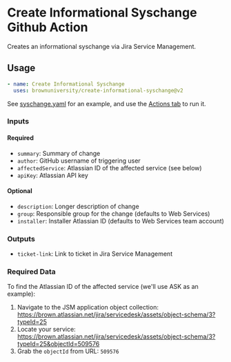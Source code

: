 # Create Informational Syschange Github Action

Creates an informational syschange via Jira Service Management.

## Usage

```yaml
- name: Create Informational Syschange
  uses: brownuniversity/create-informational-syschange@v2
```

See [syschange.yaml](.github/workflows/syschange.yaml) for an example, and use the [Actions tab](https://github.com/BrownUniversity/create-informational-syschange/actions/workflows/syschange.yaml) to run it.

### Inputs

#### Required

- `summary`: Summary of change
- `author`: GitHub username of triggering user
- `affectedService`: Atlassian ID of the affected service (see below)
- `apiKey`: Atlassian API key

#### Optional

- `description`: Longer description of change
- `group`: Responsible group for the change (defaults to Web Services)
- `installer`: Installer Atlassian ID (defaults to Web Services team account)

### Outputs

- `ticket-link`: Link to ticket in Jira Service Management

### Required Data

To find the Atlassian ID of the affected service (we'll use ASK as an example):

1. Navigate to the JSM application object collection: https://brown.atlassian.net/jira/servicedesk/assets/object-schema/3?typeId=25
2. Locate your service: https://brown.atlassian.net/jira/servicedesk/assets/object-schema/3?typeId=25&objectId=509576
3. Grab the `objectId` from URL: `509576`
